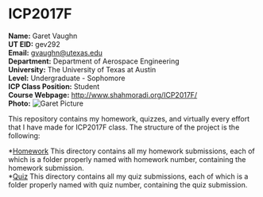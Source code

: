 # ICP2017F
**Name:** Garet Vaughn  
**UT EID:** gev292  
**Email:** gvaughn@utexas.edu  
**Department:** Department of Aerospace Engineering  
**University:** The University of Texas at Austin  
**Level:** Undergraduate - Sophomore  
**ICP Class Position:** Student  
**Course Webpage:** http://www.shahmoradi.org/ICP2017F/  
**Photo:** ![Garet Picture](./img/me.png)  
 
 This repository contains my homework, quizzes, and virtually every effort that I have made for ICP2017F class. The structure of the project is the following:

*[Homework](./homework/) This directory contains all my homework submissions, each of which is a folder properly named with homework number, containing the homework submission.  
*[Quiz](./quizzes/) This directory contains all my quiz submissions, each of which is a folder properly named with quiz number, containing the quiz submission.

